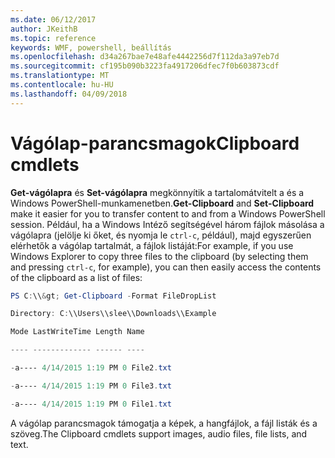 ```yaml
---
ms.date: 06/12/2017
author: JKeithB
ms.topic: reference
keywords: WMF, powershell, beállítás
ms.openlocfilehash: d34a267bae7e48afe4442256d7f112da3a97eb7d
ms.sourcegitcommit: cf195b090b3223fa4917206dfec7f0b603873cdf
ms.translationtype: MT
ms.contentlocale: hu-HU
ms.lasthandoff: 04/09/2018
---
```

# <a name="clipboard-cmdlets"></a><span data-ttu-id="f7589-102">Vágólap-parancsmagok</span><span class="sxs-lookup"><span data-stu-id="f7589-102">Clipboard cmdlets</span></span>
<span data-ttu-id="f7589-103">**Get-vágólapra** és **Set-vágólapra** megkönnyítik a tartalomátvitelt a és a Windows PowerShell-munkamenetben.</span><span class="sxs-lookup"><span data-stu-id="f7589-103">**Get-Clipboard** and **Set-Clipboard** make it easier for you to transfer content to and from a Windows PowerShell session.</span></span> <span data-ttu-id="f7589-104">Például, ha a Windows Intéző segítségével három fájlok másolása a vágólapra (jelölje ki őket, és nyomja le `ctrl-c`, például), majd egyszerűen elérhetők a vágólap tartalmát, a fájlok listáját:</span><span class="sxs-lookup"><span data-stu-id="f7589-104">For example, if you use Windows Explorer to copy three files to the clipboard (by selecting them and pressing `ctrl-c`, for example), you can then easily access the contents of the clipboard as a list of files:</span></span>

```powershell
PS C:\\&gt; Get-Clipboard -Format FileDropList

Directory: C:\\Users\\slee\\Downloads\\Example

Mode LastWriteTime Length Name

---- ------------- ------ ----

-a---- 4/14/2015 1:19 PM 0 File2.txt

-a---- 4/14/2015 1:19 PM 0 File3.txt

-a---- 4/14/2015 1:19 PM 0 File1.txt
```


<span data-ttu-id="f7589-105">A vágólap parancsmagok támogatja a képek, a hangfájlok, a fájl listák és a szöveg.</span><span class="sxs-lookup"><span data-stu-id="f7589-105">The Clipboard cmdlets support images, audio files, file lists, and text.</span></span>